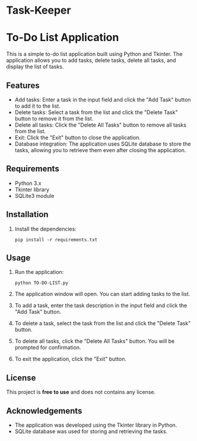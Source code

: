 # Task-Keeper
# To-Do List Application

This is a simple to-do list application built using Python and Tkinter. The application allows you to add tasks, delete tasks, delete all tasks, and display the list of tasks.

## Features

- Add tasks: Enter a task in the input field and click the "Add Task" button to add it to the list.
- Delete tasks: Select a task from the list and click the "Delete Task" button to remove it from the list.
- Delete all tasks: Click the "Delete All Tasks" button to remove all tasks from the list.
- Exit: Click the "Exit" button to close the application.
- Database integration: The application uses SQLite database to store the tasks, allowing you to retrieve them even after closing the application.

## Requirements

- Python 3.x
- Tkinter library
- SQLite3 module

## Installation

1. Install the dependencies:

   ```
   pip install -r requirements.txt
   ```

## Usage

1. Run the application:

   ```
   python TO-DO-LIST.py
   ```

2. The application window will open. You can start adding tasks to the list.

3. To add a task, enter the task description in the input field and click the "Add Task" button.

4. To delete a task, select the task from the list and click the "Delete Task" button.

5. To delete all tasks, click the "Delete All Tasks" button. You will be prompted for confirmation.

6. To exit the application, click the "Exit" button.

## License

This project is **free to use** and does not contains any license.


## Acknowledgements

- The application was developed using the Tkinter library in Python.
- SQLite database was used for storing and retrieving the tasks.
